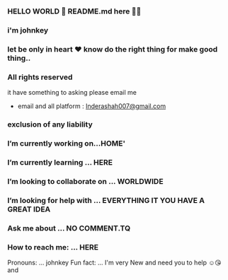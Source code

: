 ### HELLO WORLD 👋 README.md here 🙋🏽
### i'm johnkey
### let be only in heart ♥️ know do the right thing for make good thing..
### All rights reserved

<!--
**/inderashah007** is a ✨ _special_ ✨ repository because its `README.md` (this file) appears on your GitHub profile.


--> it have something to asking please email me
- email and all platform : Inderashah007@gmail.com


### exclusion of any liability
### I’m currently working on...HOME'
### I’m currently learning ... HERE
### I’m looking to collaborate on ... WORLDWIDE
### I’m looking for help with ... EVERYTHING IT YOU HAVE A GREAT IDEA
### Ask me about ... NO COMMENT.TQ
### How to reach me: ... HERE
Pronouns: ... johnkey
Fun fact: ... I'm very New and need you to help ☺️😘and 
